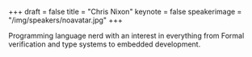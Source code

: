 +++
draft = false
title = "Chris Nixon"
keynote = false
speakerimage = "/img/speakers/noavatar.jpg"
+++

Programming language nerd with an interest in everything from Formal verification and type systems to embedded development.